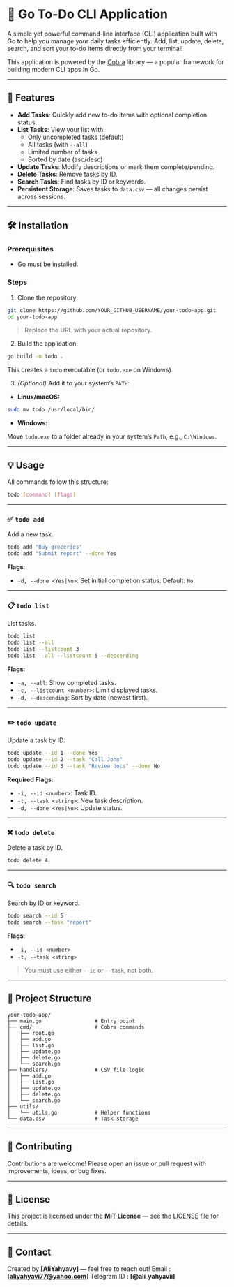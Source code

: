 
# 📝 Go To-Do CLI Application

A simple yet powerful command-line interface (CLI) application built with Go to help you manage your daily tasks efficiently. Add, list, update, delete, search, and sort your to-do items directly from your terminal!

This application is powered by the [Cobra](https://github.com/spf13/cobra) library — a popular framework for building modern CLI apps in Go.

---

## 🚀 Features

- **Add Tasks**: Quickly add new to-do items with optional completion status.
- **List Tasks**: View your list with:
  - Only uncompleted tasks (default)
  - All tasks (with `--all`)
  - Limited number of tasks
  - Sorted by date (asc/desc)
- **Update Tasks**: Modify descriptions or mark them complete/pending.
- **Delete Tasks**: Remove tasks by ID.
- **Search Tasks**: Find tasks by ID or keywords.
- **Persistent Storage**: Saves tasks to `data.csv` — all changes persist across sessions.

---

## 🛠️ Installation

### Prerequisites

- [Go](https://golang.org/dl) must be installed.

### Steps

1. Clone the repository:

```bash
git clone https://github.com/YOUR_GITHUB_USERNAME/your-todo-app.git
cd your-todo-app
```

> Replace the URL with your actual repository.

2. Build the application:

```bash
go build -o todo .
```

This creates a `todo` executable (or `todo.exe` on Windows).

3. *(Optional)* Add it to your system’s `PATH`:

- **Linux/macOS:**

```bash
sudo mv todo /usr/local/bin/
```

- **Windows:**

Move `todo.exe` to a folder already in your system’s `Path`, e.g., `C:\Windows`.

---

## 💡 Usage

All commands follow this structure:

```bash
todo [command] [flags]
```

---

### ✅ `todo add`

Add a new task.

```bash
todo add "Buy groceries"
todo add "Submit report" --done Yes
```

**Flags**:
- `-d, --done <Yes|No>`: Set initial completion status. Default: `No`.

---

### 📋 `todo list`

List tasks.

```bash
todo list
todo list --all
todo list --listcount 3
todo list --all --listcount 5 --descending
```

**Flags**:
- `-a, --all`: Show completed tasks.
- `-c, --listcount <number>`: Limit displayed tasks.
- `-d, --descending`: Sort by date (newest first).

---

### ✏️ `todo update`

Update a task by ID.

```bash
todo update --id 1 --done Yes
todo update --id 2 --task "Call John"
todo update --id 3 --task "Review docs" --done No
```

**Required Flags**:
- `-i, --id <number>`: Task ID.
- `-t, --task <string>`: New task description.
- `-d, --done <Yes|No>`: Update status.

---

### ❌ `todo delete`

Delete a task by ID.

```bash
todo delete 4
```

---

### 🔍 `todo search`

Search by ID or keyword.

```bash
todo search --id 5
todo search --task "report"
```

**Flags**:
- `-i, --id <number>`
- `-t, --task <string>`

> You must use either `--id` or `--task`, not both.

---

## 📁 Project Structure

```
your-todo-app/
├── main.go                 # Entry point
├── cmd/                    # Cobra commands
│   ├── root.go
│   ├── add.go
│   ├── list.go
│   ├── update.go
│   ├── delete.go
│   └── search.go
├── handlers/               # CSV file logic
│   ├── add.go
│   ├── list.go
│   ├── update.go
│   ├── delete.go
│   └── search.go
├── utils/
│   └── utils.go            # Helper functions
└── data.csv                # Task storage
```

---

## 🤝 Contributing

Contributions are welcome! Please open an issue or pull request with improvements, ideas, or bug fixes.

---

## 📄 License

This project is licensed under the **MIT License** — see the [LICENSE](./LICENSE) file for details.

---

## 📧 Contact

Created by **[AliYahyavy]** — feel free to reach out!
Email : **[aliyahyavi77@yahoo.com]**
Telegram ID : **[@ali_yahyavii]**
